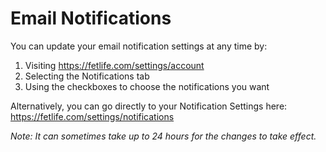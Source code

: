 # Email Notifications

You can update your email notification settings at any time by:

1. Visiting https://fetlife.com/settings/account
2. Selecting the Notifications tab
3. Using the checkboxes to choose the notifications you want

Alternatively, you can go directly to your Notification Settings here:
https://fetlife.com/settings/notifications

_Note: It can sometimes take up to 24 hours for the changes to take effect._

